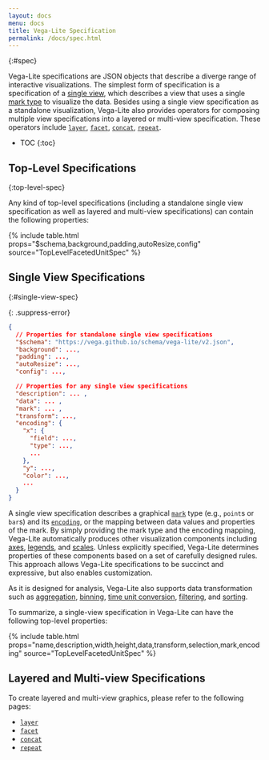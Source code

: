 ```yaml
---
layout: docs
menu: docs
title: Vega-Lite Specification
permalink: /docs/spec.html
---
```


{:#spec}

Vega-Lite specifications are JSON objects that describe a diverge range of interactive visualizations.  The simplest form of specification is a specification of a [single view](#single-view-spec), which describes a view that uses a single [mark type](mark.html) to visualize the data.  Besides using a single view specification as a standalone visualization, Vega-Lite also provides operators for composing multiple view specifications into a layered or multi-view specification.
These operators include [`layer`](layer.html), [`facet`](facet.html), [`concat`](concat.html), [`repeat`](repeat.html).

* TOC
{:toc}

## Top-Level Specifications
{:top-level-spec}

Any kind of top-level specifications (including a standalone single view specification as well as layered and multi-view specifications) can contain the following properties:

{% include table.html props="$schema,background,padding,autoResize,config" source="TopLevelFacetedUnitSpec" %}

## Single View Specifications
{:#single-view-spec}

{: .suppress-error}
```json
{
  // Properties for standalone single view specifications
  "$schema": "https://vega.github.io/schema/vega-lite/v2.json",
  "background": ...,
  "padding": ...,
  "autoResize": ...,
  "config": ...,

  // Properties for any single view specifications
  "description": ... ,
  "data": ... ,
  "mark": ... ,
  "transform": ...,
  "encoding": {
    "x": {
      "field": ...,
      "type": ...,
      ...
    },
    "y": ...,
    "color": ...,
    ...
  }
}
```

A single view specification describes a graphical [`mark`](mark.html) type (e.g., `point`s or `bar`s) and its [`encoding`](encoding.html), or the mapping between data values and properties of the mark. By simply providing the mark type and the encoding mapping, Vega-Lite automatically produces other visualization components including [axes](axis.html), [legends](legend.html), and [scales](scale.html). Unless explicitly specified, Vega-Lite determines properties of these components based on a set of carefully designed rules. This approach allows Vega-Lite specifications to be succinct and expressive, but also enables customization.

As it is designed for analysis, Vega-Lite also supports data transformation such as [aggregation](aggregate.html), [binning](bin.html), [time unit conversion](timeunit.html), [filtering](transform.html), and [sorting](sort.html).

To summarize, a single-view specification in Vega-Lite can have the following top-level properties:

{% include table.html props="name,description,width,height,data,transform,selection,mark,encoding" source="TopLevelFacetedUnitSpec" %}

## Layered and Multi-view Specifications

To create layered and multi-view graphics, please refer to the following pages:

- [`layer`](layer.html)
- [`facet`](facet.html)
- [`concat`](concat.html)
- [`repeat`](repeat.html)
